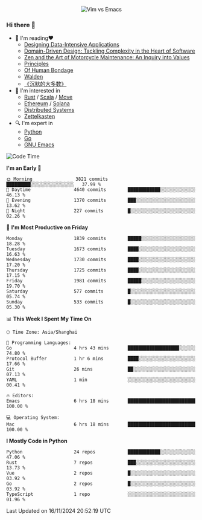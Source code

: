 <p align="center">
    <img src="https://gist.githubusercontent.com/coldnight/e696baffb094e71c96cb302118878eae/raw/40ea5053a6f66cc65f90f437e4173497da225958/banner.gif" alt="Vim vs Emacs" />
</p>

### Hi there 👋

- 📖 I'm reading❤️
    + [Designing Data-Intensive Applications](https://www.oreilly.com/library/view/designing-data-intensive-applications/9781491903063/)
    + [Domain-Driven Design: Tackling Complexity in the Heart of Software](https://www.dddcommunity.org/book/evans_2003/)
    + [Zen and the Art of Motorcycle Maintenance: An Inquiry into Values](https://en.wikipedia.org/wiki/Zen_and_the_Art_of_Motorcycle_Maintenance)
    + [Principles](https://www.principles.com/)
    + [Of Human Bondage](https://en.wikipedia.org/wiki/Of_Human_Bondage)
    + [Walden](https://en.wikipedia.org/wiki/Walden)
    + [《沉默的大多数》](https://en.wikipedia.org/wiki/Silent_majority)
- 🌱 I'm interested in
    + [Rust](https://www.rust-lang.org/) / [Scala](https://www.scala-lang.org/) / [Move](https://github.com/move-language/move/)
    + [Ethereum](https://ethereum.org/en/) / [Solana](https://solana.com/)
	+ [Distributed Systems](https://www.linuxzen.com/notes/topics/20200320174417_%E5%88%86%E5%B8%83%E5%BC%8F/)
	+ [Zettelkasten](https://www.linuxzen.com/notes/notes/20220120080920-slip_box/)
- 🔍 I'm expert in
    + [Python](https://www.python.org/)
    + [Go](https://go.dev/)
    + [GNU Emacs](https://www.gnu.org/software/emacs/)

<!--START_SECTION:waka-->
![Code Time](http://img.shields.io/badge/Code%20Time-3%2C166%20hrs%2011%20mins-blue)

**I'm an Early 🐤** 

```text
🌞 Morning                3821 commits        █████████░░░░░░░░░░░░░░░░   37.99 % 
🌆 Daytime                4640 commits        ████████████░░░░░░░░░░░░░   46.13 % 
🌃 Evening                1370 commits        ███░░░░░░░░░░░░░░░░░░░░░░   13.62 % 
🌙 Night                  227 commits         █░░░░░░░░░░░░░░░░░░░░░░░░   02.26 % 
```
📅 **I'm Most Productive on Friday** 

```text
Monday                   1839 commits        █████░░░░░░░░░░░░░░░░░░░░   18.28 % 
Tuesday                  1673 commits        ████░░░░░░░░░░░░░░░░░░░░░   16.63 % 
Wednesday                1730 commits        ████░░░░░░░░░░░░░░░░░░░░░   17.20 % 
Thursday                 1725 commits        ████░░░░░░░░░░░░░░░░░░░░░   17.15 % 
Friday                   1981 commits        █████░░░░░░░░░░░░░░░░░░░░   19.70 % 
Saturday                 577 commits         █░░░░░░░░░░░░░░░░░░░░░░░░   05.74 % 
Sunday                   533 commits         █░░░░░░░░░░░░░░░░░░░░░░░░   05.30 % 
```


📊 **This Week I Spent My Time On** 

```text
🕑︎ Time Zone: Asia/Shanghai

💬 Programming Languages: 
Go                       4 hrs 43 mins       ███████████████████░░░░░░   74.80 % 
Protocol Buffer          1 hr 6 mins         ████░░░░░░░░░░░░░░░░░░░░░   17.66 % 
Git                      26 mins             ██░░░░░░░░░░░░░░░░░░░░░░░   07.13 % 
YAML                     1 min               ░░░░░░░░░░░░░░░░░░░░░░░░░   00.41 % 

🔥 Editors: 
Emacs                    6 hrs 18 mins       █████████████████████████   100.00 % 

💻 Operating System: 
Mac                      6 hrs 18 mins       █████████████████████████   100.00 % 
```

**I Mostly Code in Python** 

```text
Python                   24 repos            ████████████░░░░░░░░░░░░░   47.06 % 
Rust                     7 repos             ███░░░░░░░░░░░░░░░░░░░░░░   13.73 % 
Vue                      2 repos             █░░░░░░░░░░░░░░░░░░░░░░░░   03.92 % 
Go                       2 repos             █░░░░░░░░░░░░░░░░░░░░░░░░   03.92 % 
TypeScript               1 repo              ░░░░░░░░░░░░░░░░░░░░░░░░░   01.96 % 
```




 Last Updated on 16/11/2024 20:52:19 UTC
<!--END_SECTION:waka-->
